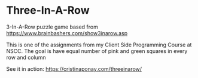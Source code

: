 # Three-In-A-Row
3-In-A-Row puzzle game based from https://www.brainbashers.com/show3inarow.asp

This is one of the assignments from my Client Side Programming Course at NSCC. The goal is have equal number of pink and green squares in every row and column

See it in action: https://cristinaponay.com/threeinarow/
